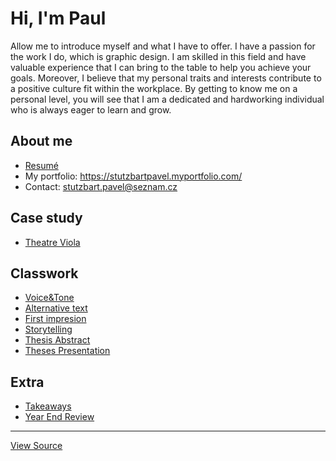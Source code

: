 # Hi, I'm Paul

Allow me to introduce myself and what I have to offer. I have a passion for the work I do, which is graphic design. I am skilled in this field and have valuable experience that I can bring to the table to help you achieve your goals.
Moreover, I believe that my personal traits and interests contribute to a positive culture fit within the workplace. By getting to know me on a personal level, you will see that I am a dedicated and hardworking individual who is always eager to learn and grow.

## About me

- [Resumé](04-experience)
- My portfolio: https://stutzbartpavel.myportfolio.com/
- Contact: stutzbart.pavel@seznam.cz

## Case study

- [Theatre Viola](03-content-first)

## Classwork
- [Voice&Tone](05-voice-&-tone)
- [Alternative text](01-alternative-text/)
- [First impresion](02-first-impression)
- [Storytelling](06-Storytelling) 
- [Thesis Abstract](07-thesis-abstract)
- [Theses Presentation](08-Thesis-Presentation)

## Extra
- [Takeaways](takeaways)
- [Year End Review](year-end-review)

---

[View Source](https://pavelstutzbart.github.io/english-for-designers/)
